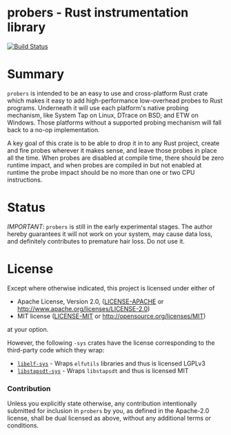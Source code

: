 # probers - Rust instrumentation library

[![Build Status](https://dev.azure.com/anelson-open-source/probers/_apis/build/status/anelson.probers?branchName=master)](https://dev.azure.com/anelson-open-source/probers/_build/latest?definitionId=1&branchName=master)

# Summary

`probers` is intended to be an easy to use and cross-platform Rust crate which makes it easy to add high-performance
low-overhead probes to Rust programs.  Underneath it will use each platform's native probing mechanism, like System Tap
on Linux, DTrace on BSD, and ETW on Windows.  Those platforms without a supported probing mechanism will fall back to
a no-op implementation.

A key goal of this crate is to be able to drop it in to any Rust project, create and fire probes wherever it makes
sense, and leave those probes in place all the time.  When probes are disabled at compile time, there should be zero
runtime impact, and when probes are compiled in but not enabled at runtime the probe impact should be no more than one
or two CPU instructions.

# Status

*IMPORTANT*: `probers` is still in the early experimental stages.  The author hereby guarantees it will not work on
your system, may cause data loss, and definitely contributes to premature hair loss.  Do not use it.

# License

Except where otherwise indicated, this project is licensed under either of

 * Apache License, Version 2.0, ([LICENSE-APACHE](LICENSE-APACHE) or http://www.apache.org/licenses/LICENSE-2.0)
 * MIT license ([LICENSE-MIT](LICENSE-MIT) or http://opensource.org/licenses/MIT)

at your option.

However, the following `-sys` crates have the license
corresponding to the third-party code which they wrap:

* [`libelf-sys`](libelf-sys/) - Wraps `elfutils` libraries and thus is licensed LGPLv3
* [`libstapsdt-sys`](libstapsdt-sys/) - Wraps `libstapsdt` and thus is licensed MIT

### Contribution

Unless you explicitly state otherwise, any contribution intentionally submitted
for inclusion in `probers` by you, as defined in the Apache-2.0 license, shall be
dual licensed as above, without any additional terms or conditions.


